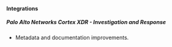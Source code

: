 
#### Integrations

##### Palo Alto Networks Cortex XDR - Investigation and Response

- Metadata and documentation improvements.
